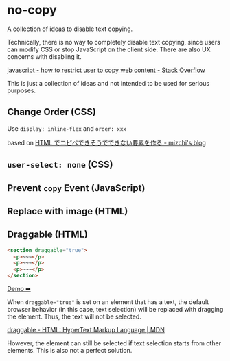 # no-copy

A collection of ideas to disable text copying.

Technically, there is no way to completely disable text copying, since users can modify CSS or stop JavaScript on the client side. There are also UX concerns with disabling it.

[javascript - how to restrict user to copy web content - Stack Overflow](https://stackoverflow.com/questions/2865744/how-to-restrict-user-to-copy-web-content)

This is just a collection of ideas and not intended to be used for serious purposes.

## Change Order (CSS)

Use `display: inline-flex` and `order: xxx`

based on [HTML でコピペできそうでできない要素を作る - mizchi's blog](https://mizchi.hatenablog.com/entry/2019/03/10/015208)

## `user-select: none` (CSS)

## Prevent `copy` Event (JavaScript)

## Replace with image (HTML)

## Draggable (HTML)

```html
<section draggable="true">
  <p>~~~</p>
  <p>~~~</p>
  <p>~~~</p>
</section>
```

[Demo ➡](https://boarwell.github.io/no-copy/demo/draggable/)

When `draggable="true"` is set on an element that has a text, the default browser behavior (in this case, text selection) will be replaced with dragging the element. Thus, the text will not be selected.

[draggable - HTML: HyperText Markup Language | MDN](https://developer.mozilla.org/en-US/docs/Web/HTML/Global_attributes/draggable)

However, the element can still be selected if text selection starts from other elements. This is also not a perfect solution.
